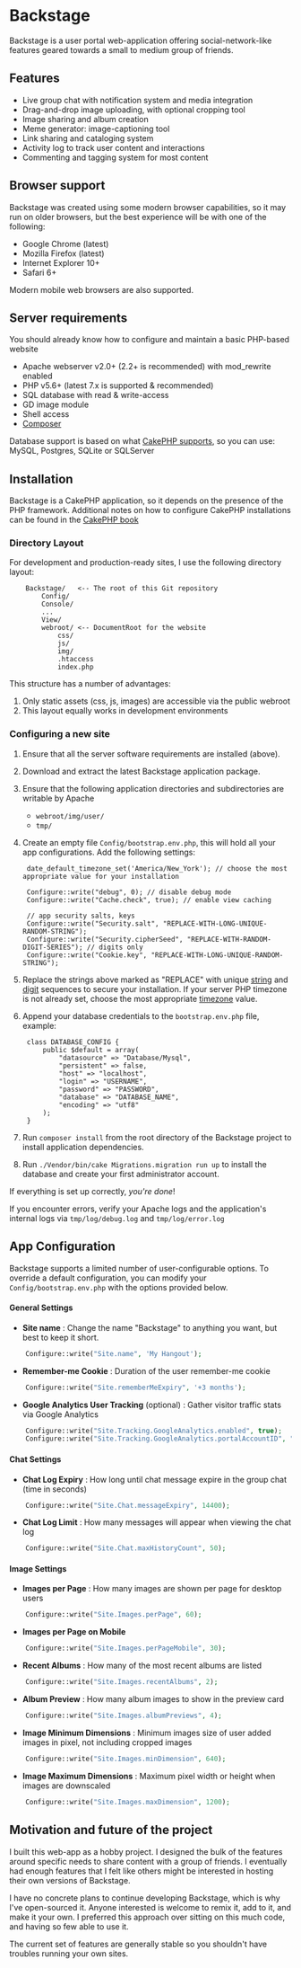 # Backstage

Backstage is a user portal web-application offering social-network-like features geared towards a small to medium group of friends.

## Features
* Live group chat with notification system and media integration
* Drag-and-drop image uploading, with optional cropping tool
* Image sharing and album creation
* Meme generator: image-captioning tool
* Link sharing and cataloging system
* Activity log to track user content and interactions
* Commenting and tagging system for most content

## Browser support

Backstage was created using some modern browser capabilities, so it may run on older browsers, but the best experience will be with one of the following:

* Google Chrome (latest)
* Mozilla Firefox (latest)
* Internet Explorer 10+
* Safari 6+

Modern mobile web browsers are also supported.

## Server requirements

You should already know how to configure and maintain a basic PHP-based website

* Apache webserver v2.0+ (2.2+ is recommended) with mod_rewrite enabled
* PHP v5.6+ (latest 7.x is supported & recommended)
* SQL database with read & write-access
* GD image module
* Shell access
* [Composer][ComposerInstallation]

Database support is based on what [CakePHP supports][CakePHPDataSources], so you can use: MySQL, Postgres, SQLite or SQLServer

## Installation

Backstage is a CakePHP application, so it depends on the presence of the PHP framework. Additional notes on how to configure CakePHP installations can be found in the [CakePHP book][CakePHPBookInstallation]

### Directory Layout

For development and production-ready sites, I use the following directory layout:
```text
	Backstage/   <-- The root of this Git repository
		Config/
		Console/
		...
		View/
		webroot/ <-- DocumentRoot for the website
			css/
			js/
			img/
			.htaccess
			index.php
```
This structure has a number of advantages:

1. Only static assets (css, js, images) are accessible via the public webroot
2. This layout equally works in development environments

### Configuring a new site

1. Ensure that all the server software requirements are installed (above).
2. Download and extract the latest Backstage application package.
3. Ensure that the following application directories and subdirectories are writable by Apache
	* `webroot/img/user/`
	* `tmp/`
4. Create an empty file `Config/bootstrap.env.php`, this will hold all your app configurations. Add the following settings:

		date_default_timezone_set('America/New_York'); // choose the most appropriate value for your installation

		Configure::write("debug", 0); // disable debug mode
		Configure::write("Cache.check", true); // enable view caching

		// app security salts, keys
		Configure::write("Security.salt", "REPLACE-WITH-LONG-UNIQUE-RANDOM-STRING");
		Configure::write("Security.cipherSeed", "REPLACE-WITH-RANDOM-DIGIT-SERIES"); // digits only
		Configure::write("Cookie.key", "REPLACE-WITH-LONG-UNIQUE-RANDOM-STRING");

5. Replace the strings above marked as "REPLACE" with unique [string][RandomStrings] and [digit][RandomDigits] sequences to secure your installation. If your server PHP timezone is not already set, choose the most appropriate [timezone][PHPTimezones] value.
6. Append your database credentials to the `bootstrap.env.php` file, example:

		class DATABASE_CONFIG {
			public $default = array(
				"datasource" => "Database/Mysql",
				"persistent" => false,
				"host" => "localhost",
				"login" => "USERNAME",
				"password" => "PASSWORD",
				"database" => "DATABASE_NAME",
				"encoding" => "utf8"
			);
		}

7. Run `composer install` from the root directory of the Backstage project to install application dependencies.
8. Run `./Vendor/bin/cake Migrations.migration run up` to install the database and create your first administrator account.

If everything is set up correctly, _you're done_!

If you encounter errors, verify your Apache logs and the application's internal logs via `tmp/log/debug.log` and `tmp/log/error.log`

## App Configuration

Backstage supports a limited number of user-configurable options. To override a default configuration, you can modify your `Config/bootstrap.env.php` with the options provided below.

#### General Settings

* **Site name** : Change the name "Backstage" to anything you want, but best to keep it short.
```php
	Configure::write("Site.name", 'My Hangout');
```
* **Remember-me Cookie** : Duration of the user remember-me cookie
```php
	Configure::write("Site.rememberMeExpiry", '+3 months');
```
* **Google Analytics User Tracking** (optional) : Gather visitor traffic stats via Google Analytics
```php
	Configure::write("Site.Tracking.GoogleAnalytics.enabled", true);
	Configure::write("Site.Tracking.GoogleAnalytics.portalAccountID", "UA-XXXXXXXXX-1");
```

#### Chat Settings

* **Chat Log Expiry** : How long until chat message expire in the group chat (time in seconds)
```php
	Configure::write("Site.Chat.messageExpiry", 14400);
```
* **Chat Log Limit** : How many messages will appear when viewing the chat log
```php
	Configure::write("Site.Chat.maxHistoryCount", 50);
```

#### Image Settings

* **Images per Page** : How many images are shown per page for desktop users
```php
	Configure::write("Site.Images.perPage", 60);
```
* **Images per Page on Mobile**
```php
	Configure::write("Site.Images.perPageMobile", 30);
```
* **Recent Albums** : How many of the most recent albums are listed
```php
	Configure::write("Site.Images.recentAlbums", 2);
```
* **Album Preview** : How many album images to show in the preview card
```php
	Configure::write("Site.Images.albumPreviews", 4);
```
* **Image Minimum Dimensions** : Minimum images size of user added images in pixel, not including cropped images
```php
	Configure::write("Site.Images.minDimension", 640);
```
* **Image Maximum Dimensions** : Maximum pixel width or height when images are downscaled
```php
	Configure::write("Site.Images.maxDimension", 1200);
```

## Motivation and future of the project

I built this web-app as a hobby project. I designed the bulk of the features around specific needs to share content with a group of friends. I eventually had enough features that I felt like others might be interested in hosting their own versions of Backstage.

I have no concrete plans to continue developing Backstage, which is why I've open-sourced it. Anyone interested is welcome to remix it, add to it, and make it your own. I preferred this approach over sitting on this much code, and having so few able to use it.

The current set of features are generally stable so you shouldn't have troubles running your own sites.

[CakePHPBookInstallation]: http://book.cakephp.org/2.0/en/installation.html
[CakePHPDataSources]: http://book.cakephp.org/2.0/en/models/datasources.html
[RandomStrings]: https://api.wordpress.org/secret-key/1.1/salt/
[RandomDigits]: https://www.random.org/strings/?num=20&len=20&digits=on&unique=on&format=plain
[ComposerInstallation]: https://getcomposer.org/doc/00-intro.md
[PHPTimezones]: https://www.php.net/manual/en/timezones.php
